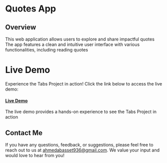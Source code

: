 # Quotes App
## Overview
This web application allows users to explore and share impactful quotes 
The app features a clean and intuitive user interface with various functionalities, including reading quotes
# Live Demo
 Experience the Tabs Project in action! Click the link below to access the live demo:
#### [Live Demo ](https://ahmedbm98.github.io/Qoute/)
 The live demo provides a hands-on experience to see the Tabs Project in action

## Contact Me
 If you have any questions, feedback, or suggestions, please feel free to reach out to us at ahmedabasset936@gmail.com. We value your input and would love to hear from you!
